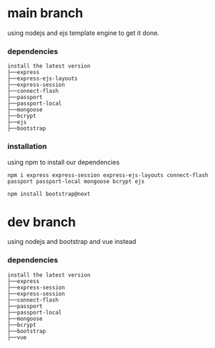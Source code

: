 # main branch 
using nodejs and ejs template engine to get it done.

### dependencies 
```
install the latest version
├──express
├──express-ejs-layouts
├──express-session 
├──connect-flash
├──passport  
├──passport-local 
├──mongoose 
├──bcrypt
├──ejs 
├──bootstrap
```

### installation 
using npm to install our dependencies
```
npm i express express-session express-ejs-layouts connect-flash passport passport-local mongoose bcrypt ejs

npm install bootstrap@next

```





# dev branch
using nodejs and bootstrap and vue instead
### dependencies 
```
install the latest version
├──express
├──express-session 
├──express-session 
├──connect-flash
├──passport  
├──passport-local 
├──mongoose 
├──bcrypt
├──bootstrap
├──vue
```



